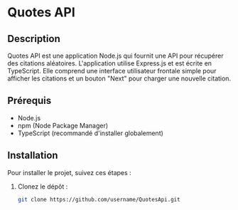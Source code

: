 # Quotes API

## Description
Quotes API est une application Node.js qui fournit une API pour récupérer des citations aléatoires. L'application utilise Express.js et est écrite en TypeScript. Elle comprend une interface utilisateur frontale simple pour afficher les citations et un bouton "Next" pour charger une nouvelle citation.

## Prérequis
- Node.js
- npm (Node Package Manager)
- TypeScript (recommandé d'installer globalement)

## Installation
Pour installer le projet, suivez ces étapes :

1. Clonez le dépôt :
   ```bash
   git clone https://github.com/username/QuotesApi.git
